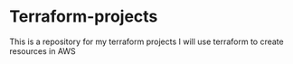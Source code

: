 # Terraform-projects
This is a repository for my terraform projects
I will use terraform to create resources in AWS